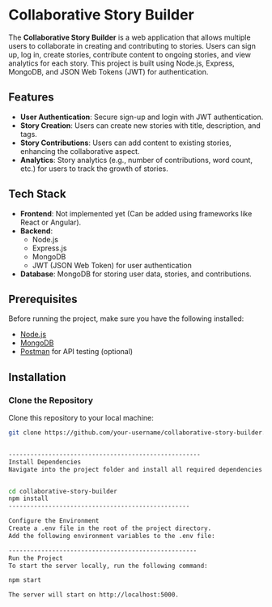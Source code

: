 # Collaborative Story Builder

The **Collaborative Story Builder** is a web application that allows multiple users to collaborate in creating and contributing to stories. Users can sign up, log in, create stories, contribute content to ongoing stories, and view analytics for each story. This project is built using Node.js, Express, MongoDB, and JSON Web Tokens (JWT) for authentication.

## Features

- **User Authentication**: Secure sign-up and login with JWT authentication.
- **Story Creation**: Users can create new stories with title, description, and tags.
- **Story Contributions**: Users can add content to existing stories, enhancing the collaborative aspect.
- **Analytics**: Story analytics (e.g., number of contributions, word count, etc.) for users to track the growth of stories.

## Tech Stack

- **Frontend**: Not implemented yet (Can be added using frameworks like React or Angular).
- **Backend**: 
  - Node.js
  - Express.js
  - MongoDB
  - JWT (JSON Web Token) for user authentication
- **Database**: MongoDB for storing user data, stories, and contributions.

## Prerequisites

Before running the project, make sure you have the following installed:

- [Node.js](https://nodejs.org/en/)
- [MongoDB](https://www.mongodb.com/try/download/community)
- [Postman](https://www.postman.com/) for API testing (optional)

## Installation

### Clone the Repository

Clone this repository to your local machine:

```bash
git clone https://github.com/your-username/collaborative-story-builder.git


-----------------------------------------------------
Install Dependencies
Navigate into the project folder and install all required dependencies using npm:


cd collaborative-story-builder
npm install
--------------------------------------------------

Configure the Environment
Create a .env file in the root of the project directory.
Add the following environment variables to the .env file:

----------------------------------------------------
Run the Project
To start the server locally, run the following command:

npm start

The server will start on http://localhost:5000.


